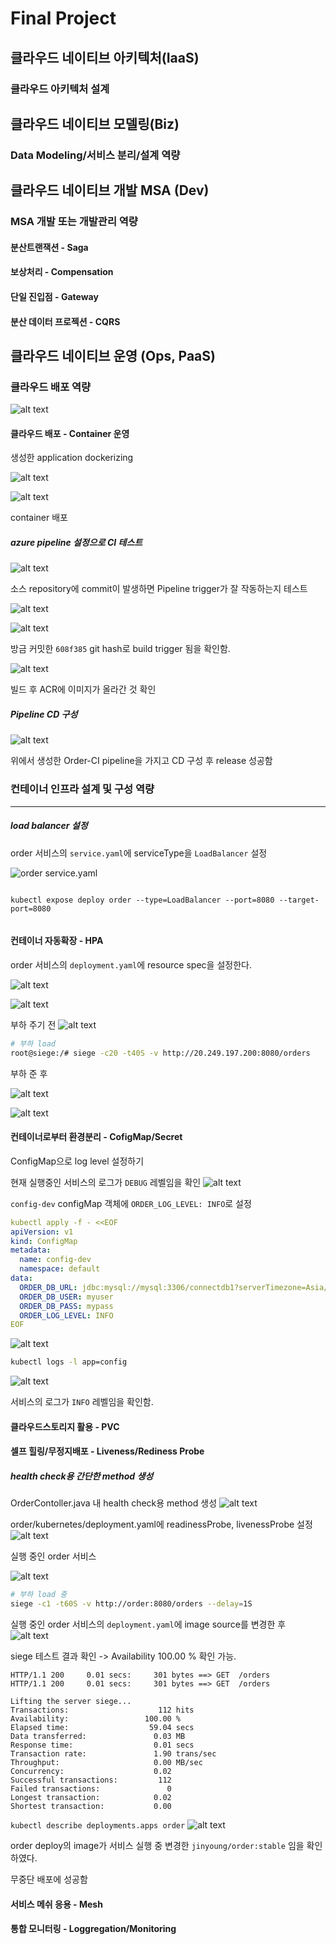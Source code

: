 # Final Project

## 클라우드 네이티브 아키텍처(IaaS)

### 클라우드 아키텍처 설계


## 클라우드 네이티브 모델링(Biz)

### Data Modeling/서비스 분리/설계 역량

## 클라우드 네이티브 개발 MSA (Dev)

### MSA 개발 또는 개발관리 역량
    
#### 분산트랜잭션 - Saga

#### 보상처리 - Compensation 

#### 단일 진입점 - Gateway

#### 분산 데이터 프로젝션 - CQRS 





## 클라우드 네이티브 운영 (Ops, PaaS)


### 클라우드 배포 역량

![alt text](image-20.png)

#### 클라우드 배포 - Container 운영

생성한 application dockerizing

![alt text](image-1.png)

![alt text](image-2.png)

container 배포

##### azure pipeline 설정으로 CI 테스트

![alt text](image-21.png)

소스 repository에 commit이 발생하면 Pipeline trigger가 잘 작동하는지 테스트

![alt text](image-22.png)

![alt text](image-24.png)

방금 커밋한 `608f385` git hash로 build trigger 됨을 확인함.

![alt text](image-23.png)

빌드 후 ACR에 이미지가 올라간 것 확인

##### Pipeline CD 구성

![alt text](image-25.png)

위에서 생성한 Order-CI pipeline을 가지고 CD 구성 후 release 성공함


### 컨테이너 인프라 설계 및 구성 역량

-------------

##### load balancer 설정

order 서비스의 `service.yaml`에 serviceType을 `LoadBalancer` 설정

![order service.yaml](image-11.png)

```

kubectl expose deploy order --type=LoadBalancer --port=8080 --target-port=8080


```

#### 컨테이너 자동확장 - HPA 

order 서비스의 `deployment.yaml`에 resource spec을 설정한다.

![alt text](image-9.png)

![alt text](image-3.png)



부하 주기 전
![alt text](image-7.png)


``` bash
# 부하 load
root@siege:/# siege -c20 -t40S -v http://20.249.197.200:8080/orders
```

부하 준 후

![alt text](image-6.png)

![alt text](image-12.png)


#### 컨테이너로부터 환경분리 - CofigMap/Secret

ConfigMap으로 log level 설정하기

현재 실행중인 서비스의 로그가 `DEBUG` 레벨임을 확인
![alt text](image-17.png)

`config-dev` configMap 객체에 `ORDER_LOG_LEVEL: INFO`로 설정

```YAML
kubectl apply -f - <<EOF
apiVersion: v1
kind: ConfigMap
metadata:
  name: config-dev
  namespace: default
data:
  ORDER_DB_URL: jdbc:mysql://mysql:3306/connectdb1?serverTimezone=Asia/Seoul&useSSL=false
  ORDER_DB_USER: myuser
  ORDER_DB_PASS: mypass
  ORDER_LOG_LEVEL: INFO
EOF
```

![alt text](image-18.png)

```bash
kubectl logs -l app=config
```

![alt text](image-19.png)

서비스의 로그가 `INFO` 레벨임을 확인함.

#### 클라우드스토리지 활용 - PVC 

#### 셀프 힐링/무정지배포 - Liveness/Rediness Probe 

##### health check용 간단한 method 생성

OrderContoller.java 내 health check용 method 생성
![alt text](image-8.png)

order/kubernetes/deployment.yaml에 readinessProbe, livenessProbe 설정
![alt text](image-14.png)


실행 중인 order 서비스

![alt text](image-13.png)

```bash
# 부하 load 중
siege -c1 -t60S -v http://order:8080/orders --delay=1S
```

실행 중인 order 서비스의 `deployment.yaml`에 image source를 변경한 후 
![alt text](image-15.png)

siege 테스트 결과 확인 -> Availability 100.00 % 확인 가능.

```
HTTP/1.1 200     0.01 secs:     301 bytes ==> GET  /orders
HTTP/1.1 200     0.01 secs:     301 bytes ==> GET  /orders

Lifting the server siege...
Transactions:                    112 hits
Availability:                 100.00 %
Elapsed time:                  59.04 secs
Data transferred:               0.03 MB
Response time:                  0.01 secs
Transaction rate:               1.90 trans/sec
Throughput:                     0.00 MB/sec
Concurrency:                    0.02
Successful transactions:         112
Failed transactions:               0
Longest transaction:            0.02
Shortest transaction:           0.00
```

`kubectl describe deployments.apps order`
![alt text](image-16.png)

order deploy의 image가 서비스 실행 중 변경한 `jinyoung/order:stable` 임을 확인하였다.

무중단 배포에 성공함

#### 서비스 메쉬 응용 - Mesh 

#### 통합 모니터링 - Loggregation/Monitoring





